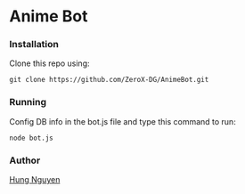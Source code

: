 # Anime Bot

### Installation

Clone this repo using:

```
git clone https://github.com/ZeroX-DG/AnimeBot.git
```

### Running

Config DB info in the bot.js file and type this command to run:

```
node bot.js
```

### Author

[Hung Nguyen](fb.com/ZeroXCEH)
